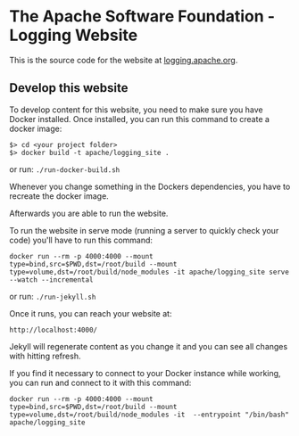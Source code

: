 # The Apache Software Foundation - Logging Website

This is the source code for the website at [logging.apache.org](https://logging.apache.org).

## Develop this website

To develop content for this website, you need to make sure you have
Docker installed. Once installed, you can run this command
to create a docker image:

```
$> cd <your project folder>
$> docker build -t apache/logging_site .
```

or run: ```./run-docker-build.sh```

Whenever you change something in the Dockers dependencies, you have to recreate
the docker image.

Afterwards you are able to run the website.

To run the website in serve mode (running a server to quickly check your code)
you'll have to run this command:

```
docker run --rm -p 4000:4000 --mount type=bind,src=$PWD,dst=/root/build --mount type=volume,dst=/root/build/node_modules -it apache/logging_site serve --watch --incremental
```

or run: ```./run-jekyll.sh```

Once it runs, you can reach your website at:

```
http://localhost:4000/
```

Jekyll will regenerate content as you change it and you can see all changes with
hitting refresh.

If you find it necessary to connect to your Docker instance while working, you can run
and connect to it with this command:

```
docker run --rm -p 4000:4000 --mount type=bind,src=$PWD,dst=/root/build --mount type=volume,dst=/root/build/node_modules -it  --entrypoint "/bin/bash" apache/logging_site
```

